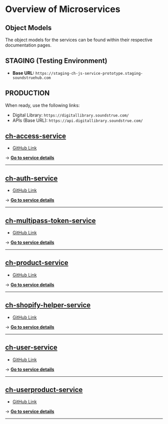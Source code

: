 # Overview of Microservices

## Object Models

The object models for the services can be found within their respective documentation pages.

## STAGING (Testing Environment)

- **Base URL:** `https://staging-ch-js-service-prototype.staging-soundstruehub.com`

## PRODUCTION

When ready, use the following links:

- Digital Library: `https://digitallibrary.soundstrue.com/`
- APIs (Base URL): `https://api.digitallibrary.soundstrue.com/`

## [ch-access-service](ch-access-service.md)
- [GitHub Link](https://github.com/stdev/ch-access-service)

→ [**Go to service details**](ch-access-service.md)

---

## [ch-auth-service](ch-auth-service.md)
- [GitHub Link](https://github.com/stdev/ch-auth-service)

→ [**Go to service details**](ch-auth-service.md)

---

## [ch-multipass-token-service](ch-multipass-token-service.md)
- [GitHub Link](https://github.com/stdev/ch-multipass-token-service)

→ [**Go to service details**](ch-media-metadata-service.md)

---

## [ch-product-service](ch-product-service.md)
- [GitHub Link](https://github.com/stdev/ch-product-service)

→ [**Go to service details**](ch-product-service.md)

---

## [ch-shopify-helper-service](ch-shopify-helper-service.md)
- [GitHub Link](https://github.com/stdev/ch-shopify-helper-service)

→ [**Go to service details**](ch-shopify-helper-service.md)

---

## [ch-user-service](ch-user-service.md)
- [GitHub Link](https://github.com/stdev/ch-user-service)

→ [**Go to service details**](ch-user-service.md)

---

## [ch-userproduct-service](ch-userproduct-service.md)
- [GitHub Link](https://github.com/stdev/ch-userproduct-service)

→ [**Go to service details**](ch-userproduct-service.md)

---